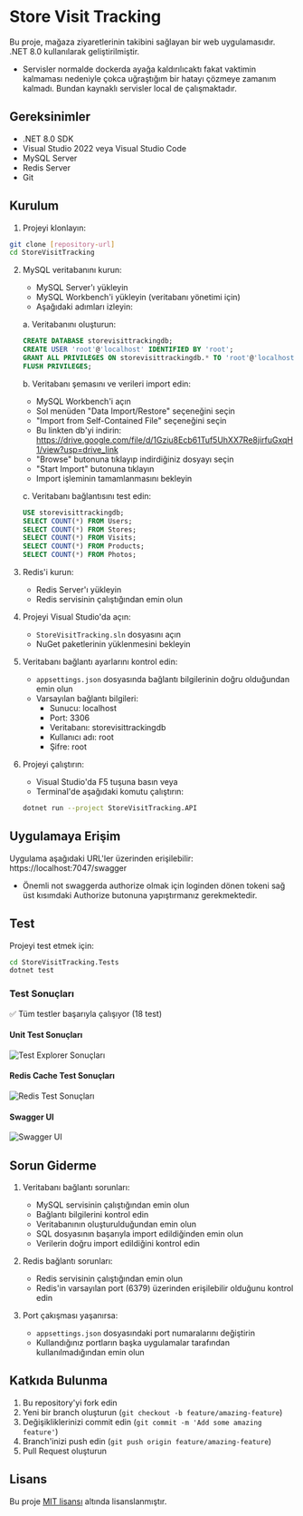 # Store Visit Tracking

Bu proje, mağaza ziyaretlerinin takibini sağlayan bir web uygulamasıdır. .NET 8.0 kullanılarak geliştirilmiştir.
- Servisler normalde dockerda ayağa kaldırılıcaktı fakat vaktimin kalmaması nedeniyle çokca uğraştığım bir hatayı çözmeye zamanım kalmadı. Bundan kaynaklı servisler local de çalışmaktadır.

## Gereksinimler

- .NET 8.0 SDK
- Visual Studio 2022 veya Visual Studio Code
- MySQL Server
- Redis Server
- Git

## Kurulum

1. Projeyi klonlayın:
```bash
git clone [repository-url]
cd StoreVisitTracking
```

2. MySQL veritabanını kurun:
   - MySQL Server'ı yükleyin
   - MySQL Workbench'i yükleyin (veritabanı yönetimi için)
   - Aşağıdaki adımları izleyin:

   a. Veritabanını oluşturun:
   ```sql
   CREATE DATABASE storevisittrackingdb;
   CREATE USER 'root'@'localhost' IDENTIFIED BY 'root';
   GRANT ALL PRIVILEGES ON storevisittrackingdb.* TO 'root'@'localhost';
   FLUSH PRIVILEGES;
   ```

   b. Veritabanı şemasını ve verileri import edin:
   - MySQL Workbench'i açın
   - Sol menüden "Data Import/Restore" seçeneğini seçin
   - "Import from Self-Contained File" seçeneğini seçin
   - Bu linkten db'yi indirin: https://drive.google.com/file/d/1Gziu8Ecb61Tuf5UhXX7Re8jirfuGxqH1/view?usp=drive_link
   - "Browse" butonuna tıklayıp indirdiğiniz dosyayı seçin
   - "Start Import" butonuna tıklayın
   - Import işleminin tamamlanmasını bekleyin

   c. Veritabanı bağlantısını test edin:
   ```sql
   USE storevisittrackingdb;
   SELECT COUNT(*) FROM Users;
   SELECT COUNT(*) FROM Stores;
   SELECT COUNT(*) FROM Visits;
   SELECT COUNT(*) FROM Products;
   SELECT COUNT(*) FROM Photos;
   ```

3. Redis'i kurun:
   - Redis Server'ı yükleyin
   - Redis servisinin çalıştığından emin olun

4. Projeyi Visual Studio'da açın:
   - `StoreVisitTracking.sln` dosyasını açın
   - NuGet paketlerinin yüklenmesini bekleyin

5. Veritabanı bağlantı ayarlarını kontrol edin:
   - `appsettings.json` dosyasında bağlantı bilgilerinin doğru olduğundan emin olun
   - Varsayılan bağlantı bilgileri:
     - Sunucu: localhost
     - Port: 3306
     - Veritabanı: storevisittrackingdb
     - Kullanıcı adı: root
     - Şifre: root

6. Projeyi çalıştırın:
   - Visual Studio'da F5 tuşuna basın veya
   - Terminal'de aşağıdaki komutu çalıştırın:
   ```bash
   dotnet run --project StoreVisitTracking.API
   ```

## Uygulamaya Erişim

Uygulama aşağıdaki URL'ler üzerinden erişilebilir:
https://localhost:7047/swagger

- Önemli not swaggerda authorize olmak için loginden dönen tokeni sağ üst kısımdaki Authorize butonuna yapıştırmanız gerekmektedir.

## Test

Projeyi test etmek için:
```bash
cd StoreVisitTracking.Tests
dotnet test
```

### Test Sonuçları
✅ Tüm testler başarıyla çalışıyor (18 test)

#### Unit Test Sonuçları
![Test Explorer Sonuçları](docs/images/test-results.png)

#### Redis Cache Test Sonuçları
![Redis Test Sonuçları](docs/images/redis-results.png)

#### Swagger UI
![Swagger UI](docs/images/swagger-results.png)

## Sorun Giderme

1. Veritabanı bağlantı sorunları:
   - MySQL servisinin çalıştığından emin olun
   - Bağlantı bilgilerini kontrol edin
   - Veritabanının oluşturulduğundan emin olun
   - SQL dosyasının başarıyla import edildiğinden emin olun
   - Verilerin doğru import edildiğini kontrol edin

2. Redis bağlantı sorunları:
   - Redis servisinin çalıştığından emin olun
   - Redis'in varsayılan port (6379) üzerinden erişilebilir olduğunu kontrol edin

3. Port çakışması yaşanırsa:
   - `appsettings.json` dosyasındaki port numaralarını değiştirin
   - Kullandığınız portların başka uygulamalar tarafından kullanılmadığından emin olun

## Katkıda Bulunma

1. Bu repository'yi fork edin
2. Yeni bir branch oluşturun (`git checkout -b feature/amazing-feature`)
3. Değişikliklerinizi commit edin (`git commit -m 'Add some amazing feature'`)
4. Branch'inizi push edin (`git push origin feature/amazing-feature`)
5. Pull Request oluşturun

## Lisans

Bu proje [MIT lisansı](LICENSE) altında lisanslanmıştır.

